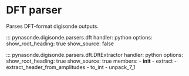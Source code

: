 # DFT parser

Parses DFT-format digisonde outputs.

::: pynasonde.digisonde.parsers.dft
    handler: python
    options:
        show_root_heading: true
        show_source: false

::: pynasonde.digisonde.parsers.dft.DftExtractor
    handler: python
    options:
        show_root_heading: true
        show_source: true
        members:
            - __init__
            - extract
            - extract_header_from_amplitudes
            - to_int
            - unpack_7_1
